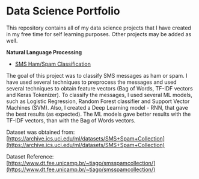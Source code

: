 # Data Science Portfolio
This repository contains all of my data science projects that I have created in my free time for self learning purposes. Other projects may be added as well.

**Natural Language Processing**

- [SMS Ham/Spam Classification](https://github.com/TopukovAndrej/Data-Science-Portfolio/blob/main/.ipynb%20Notebooks/SMS%20Classification.ipynb)

The goal of this project was to classify SMS messages as ham or spam. I have used several techniques to preprocess the messages and used several techniques to obtain feature vectors (Bag of Words, TF-IDF vectors and Keras Tokenizer). To classify the messages, I used several ML models, such as Logistic Regression, Random Forest classifier and Support Vector Machines (SVM). Also, I created a Deep Learning model - RNN, that gave the best results (as expected). The ML models gave better results with the TF-IDF vectors, than with the Bag of Words vectors.


Dataset was obtained from: [https://archive.ics.uci.edu/ml/datasets/SMS+Spam+Collection](https://archive.ics.uci.edu/ml/datasets/SMS+Spam+Collection)

Dataset Reference: [https://www.dt.fee.unicamp.br/~tiago/smsspamcollection/](https://www.dt.fee.unicamp.br/~tiago/smsspamcollection/)
